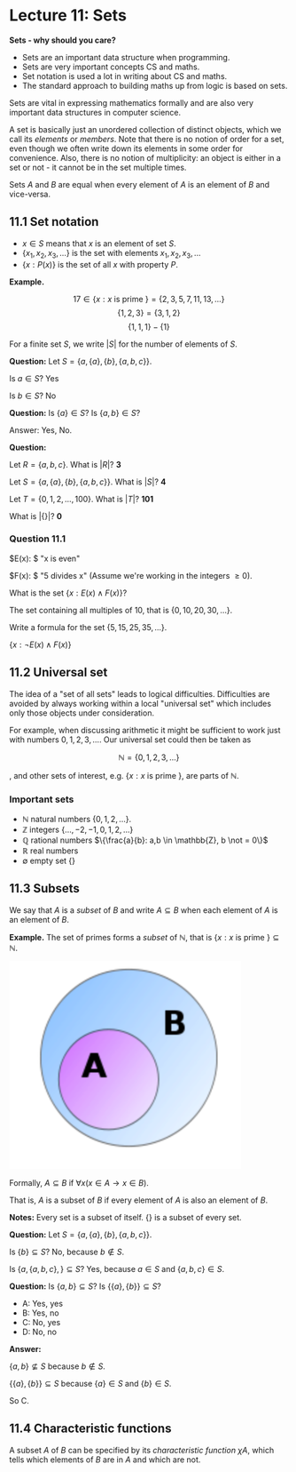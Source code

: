# Lecture 11: Sets

**Sets - why should you care?**

- Sets are an important data structure when programming.
- Sets are very important concepts CS and maths.
- Set notation is used a lot in writing about CS and maths.
- The standard approach to building maths up from logic is based on sets.

Sets are vital in expressing mathematics formally and are also very important
data structures in computer science.

A set is basically just an unordered collection of distinct objects, which we
call its _elements_ or _members_. Note that there is no notion of order for a
set, even though we often write down its elements in some order for convenience.
Also, there is no notion of multiplicity: an object is either in a set or not -
it cannot be in the set multiple times.

Sets _A_ and _B_ are equal when every element of _A_ is an element of _B_ and
vice-versa.

## 11.1 Set notation

- $x \in S$ means that _x_ is an element of set _S_.
- $\{x_1, x_2, x_3, \dots \}$ is the set with elements $x_1, x_2, x_3, \dots$
- $\{x : P(x) \}$ is the set of all _x_ with property _P_.

**Example.**

$$17 \in \{ x : x \text{ is prime } \} = \{2,3,5,7,11,13,\dots\}$$
$$\{1,2,3\} = \{3,1,2\}$$
$$\{1,1,1\} - \{1\}$$

For a finite set $S$, we write $|S|$ for the number of elements of $S$.

**Question:** Let $S = \{a, \{a\}, \{b\}, \{a,b,c\}\}$.

Is $a \in S$? Yes

Is $b \in S$? No

**Question:** Is $\{a\} \in S$? Is $\{a,b\} \in S$?

Answer: Yes, No.

**Question:**

Let $R = \{a,b,c\}$. What is $|R|$? **3**

Let $S = \{a,\{a\},\{b\},\{a,b,c\}\}$. What is $|S|$? **4**

Let $T = \{0,1,2,\dots,100\}$. What is $|T|$? **101**

What is $|\{\}|$? **0**

### Question 11.1

$E(x): $ "x is even"

$F(x): $ "5 divides x" (Assume we're working in the integers $\geq 0$).

What is the set $\{ x: E(x) \land F(x) \}$?

The set containing all multiples of 10, that is $\{0,10,20,30,\dots\}$.

Write a formula for the set $\{5,15,25,35,\dots\}$.

$\{x: \neg E(x) \land F(x)\}$

## 11.2 Universal set

The idea of a "set of all sets" leads to logical difficulties. Difficulties are
avoided by always working within a local "universal set" which includes only
those objects under consideration.

For example, when discussing arithmetic it might be sufficient to work just with
numbers $0,1,2,3,\dots$. Our universal set could then be taken as

$$\mathbb{N} = \{0,1,2,3,\dots \}$$

, and other sets of interest, e.g. $\{x: x \text{ is prime } \}$, are parts of
$\mathbb{N}$.

### Important sets

- $\mathbb{N}$ natural numbers $\{0,1,2,\dots\}$.
- $\mathbb{Z}$ integers $\{\dots, -2, -1,0,1,2,\dots\}$
- $\mathbb{Q}$ rational numbers $\{\frac{a}{b}: a,b \in \mathbb{Z}, b \not =
  0\}$
- $\mathbb{R}$ real numbers
- $\emptyset$ empty set $\{\}$

## 11.3 Subsets

We say that $A$ is a _subset_ of $B$ and write $A \subseteq B$ when each element
of $A$ is an element of $B$.

**Example.** The set of primes forms a _subset_ of $\mathbb{N}$, that is $\{x: x
\text{ is prime }\} \subseteq \mathbb{N}$.

![](images/L10-P16.png)

Formally, $A \subseteq B$ if $\forall x(x \in A \rightarrow x \in B)$.

That is, $A$ is a subset of $B$ if every element of $A$ is also an element of
$B$.

**Notes:** Every set is a subset of itself. $\{\}$ is a subset of every set.

**Question:** Let $S = \{a, \{a\}, \{b\}, \{a,b,c\}\}$.

Is $\{b\} \subseteq S$? No, because $b \not \in S$.

Is $\{a, \{a,b,c\},\} \subseteq S$? Yes, because $a \in S$ and $\{a,b,c\} \in
S$.

**Question:** Is $\{a,b\} \subseteq S$? Is $\{\{a\}, \{b\}\} \subseteq S$?

- A: Yes, yes
- B: Yes, no
- C: No, yes
- D: No, no

**Answer:**

$\{a,b\} \not \subseteq S$ because $b \not \in S$.

$\{\{a\},\{b\}\} \subseteq S$ because $\{a\} \in S$ and $\{b\} \in S$.

So C.

## 11.4 Characteristic functions

A subset $A$ of $B$ can be specified by its _characteristic function_ $\chi A$,
which tells which elements of $B$ are in $A$ and which are not.
